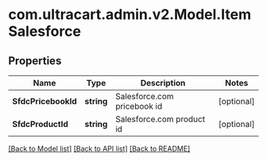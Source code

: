 # com.ultracart.admin.v2.Model.ItemSalesforce
## Properties

Name | Type | Description | Notes
------------ | ------------- | ------------- | -------------
**SfdcPricebookId** | **string** | Salesforce.com pricebook id | [optional] 
**SfdcProductId** | **string** | Salesforce.com product id | [optional] 


[[Back to Model list]](../README.md#documentation-for-models) [[Back to API list]](../README.md#documentation-for-api-endpoints) [[Back to README]](../README.md)

